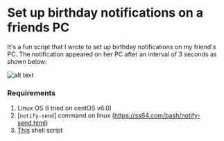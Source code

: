 # Set up birthday notifications on a friends PC

It's a fun script that I wrote to set up birthday notifications on my friend's PC. The notification appeared on her PC after an interval of 3 seconds as shown below:

![alt text](https://github.com/lakhujanivijay/Fun_with_Linux/blob/master/Command_line_bday_pop_ups/popup_screenshot.png "pop-ups")


### Requirements

1. Linux OS (I tried on centOS v6.0)
2. [`notify-send`] command on linux (https://ss64.com/bash/notify-send.html)
3. [This](https://github.com/lakhujanivijay/Fun_with_Linux/blob/master/Command_line_bday_pop_ups/bday_wishes.sh) shell script


